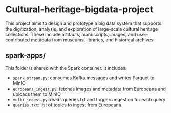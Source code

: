 # Cultural-heritage-bigdata-project

This project aims to design and prototype a big data system that supports the digitization, analysis, and exploration of large-scale cultural heritage collections. These include artifacts, manuscripts, images, and user-contributed metadata from museums, libraries, and historical archives.



## spark-apps/

This folder is shared with the Spark container. It includes:

- `spark_stream.py`: consumes Kafka messages and writes Parquet to MinIO
- `europeana_ingest.py`: fetches images and metadata from Europeana and uploads them to MinIO
- `multi_ingest.py`: reads queries.txt and triggers ingestion for each query
- `queries.txt`: list of topics to ingest from Europeana
